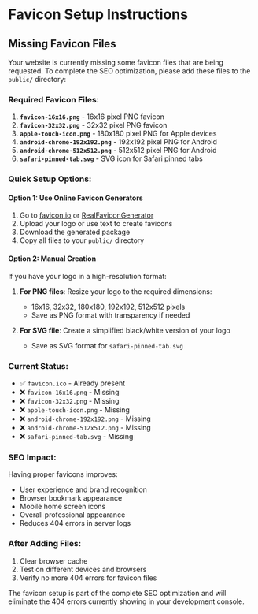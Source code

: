 # Favicon Setup Instructions

## Missing Favicon Files

Your website is currently missing some favicon files that are being requested. To complete the SEO optimization, please add these files to the `public/` directory:

### Required Favicon Files:

1. **`favicon-16x16.png`** - 16x16 pixel PNG favicon
2. **`favicon-32x32.png`** - 32x32 pixel PNG favicon
3. **`apple-touch-icon.png`** - 180x180 pixel PNG for Apple devices
4. **`android-chrome-192x192.png`** - 192x192 pixel PNG for Android
5. **`android-chrome-512x512.png`** - 512x512 pixel PNG for Android
6. **`safari-pinned-tab.svg`** - SVG icon for Safari pinned tabs

### Quick Setup Options:

#### Option 1: Use Online Favicon Generators

1. Go to [favicon.io](https://favicon.io/) or [RealFaviconGenerator](https://realfavicongenerator.net/)
2. Upload your logo or use text to create favicons
3. Download the generated package
4. Copy all files to your `public/` directory

#### Option 2: Manual Creation

If you have your logo in a high-resolution format:

1. **For PNG files**: Resize your logo to the required dimensions:

   - 16x16, 32x32, 180x180, 192x192, 512x512 pixels
   - Save as PNG format with transparency if needed

2. **For SVG file**: Create a simplified black/white version of your logo
   - Save as SVG format for `safari-pinned-tab.svg`

### Current Status:

- ✅ `favicon.ico` - Already present
- ❌ `favicon-16x16.png` - Missing
- ❌ `favicon-32x32.png` - Missing
- ❌ `apple-touch-icon.png` - Missing
- ❌ `android-chrome-192x192.png` - Missing
- ❌ `android-chrome-512x512.png` - Missing
- ❌ `safari-pinned-tab.svg` - Missing

### SEO Impact:

Having proper favicons improves:

- User experience and brand recognition
- Browser bookmark appearance
- Mobile home screen icons
- Overall professional appearance
- Reduces 404 errors in server logs

### After Adding Files:

1. Clear browser cache
2. Test on different devices and browsers
3. Verify no more 404 errors for favicon files

The favicon setup is part of the complete SEO optimization and will eliminate the 404 errors currently showing in your development console.
